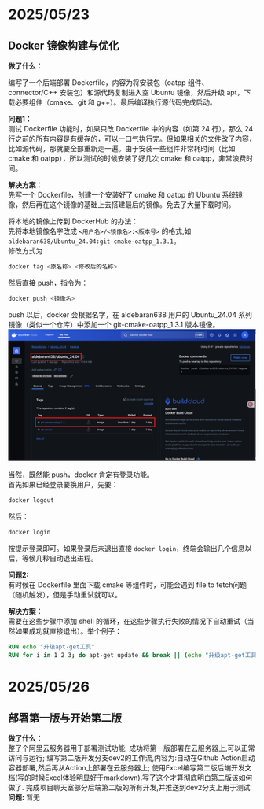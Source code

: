 # 2025/05/23

## Docker 镜像构建与优化

**做了什么：**  

  编写了一个后端部署 Dockerfile，内容为将安装包（oatpp 组件、connector/C++ 安装包）和源代码复制进入空 Ubuntu 镜像，然后升级 apt，下载必要组件（cmake、git 和 g++）。最后编译执行源代码完成启动。
  
  **问题1：**  
  测试 Dockerfile 功能时，如果只改 Dockerfile 中的内容（如第 24 行），那么 24 行之前的所有内容是有缓存的，可以一口气执行完。但如果相关的文件改了内容，比如源代码，那就要全部重新走一遍。由于安装一些组件非常耗时间（比如 cmake 和 oatpp），所以测试的时候安装了好几次 cmake 和 oatpp，非常浪费时间。

  **解决方案：**  
  先写一个 Dockerfile，创建一个安装好了 cmake 和 oatpp 的 Ubuntu 系统镜像，然后再在这个镜像的基础上去搭建最后的镜像。免去了大量下载时间。

  将本地的镜像上传到 DockerHub 的办法：  
  先将本地镜像名字改成 `<用户名>/<镜像名>:<版本号>` 的格式,如`aldebaran638/Ubuntu_24.04:git-cmake-oatpp_1.3.1`。  
  修改方式为：  
  ```bash
  docker tag <原名称> <修改后的名称>
  ```
  然后直接 push，指令为：  
  ```bash
  docker push <镜像名>
  ```
  push 以后，docker 会根据名字，在 aldebaran638 用户的 Ubuntu_24.04 系列镜像（类似一个仓库）中添加一个 git-cmake-oatpp_1.3.1 版本镜像。
  ![alt text](开发日志图片/image.png)

  当然，既然能 push，docker 肯定有登录功能。  
  首先如果已经登录要换用户，先要：
  ```bash
  docker logout
  ```
  然后：
  ```bash
  docker login
  ```
  按提示登录即可。如果登录后未退出直接 `docker login`，终端会输出几个信息以后，等候几秒自动退出进程。

**问题2:**  
  有时候在 Dockerfile 里面下载 cmake 等组件时，可能会遇到 file to fetch问题（随机触发），但是手动重试就可以。

  **解决方案：**  
  需要在这些步骤中添加 shell 的循环，在这些步骤执行失败的情况下自动重试（当然如果成功就直接退出）。举个例子：

  ```dockerfile
  RUN echo "升级apt-get工具"
  RUN for i in 1 2 3; do apt-get update && break || (echo "升级apt-get工具失败,重试次数$i" && sleep 2); done
  ```
# 2025/05/26

## 部署第一版与开始第二版

**做了什么：**  
  整了个阿里云服务器用于部署测试功能;
  成功将第一版部署在云服务器上,可以正常访问与运行;
  编写第二版开发分支dev2的工作流,内容为:自动在Github Action启动容器部署,然后再从Action上部署在云服务器上;
  使用Excel编写第二版后端开发文档(写的时候Excel体验明显好于markdown).写了这个才算彻底明白第二版该如何做了.
  完成项目聊天室部分后端第二版的所有开发,并推送到dev2分支上用于测试
  **问题:**
  暂无
